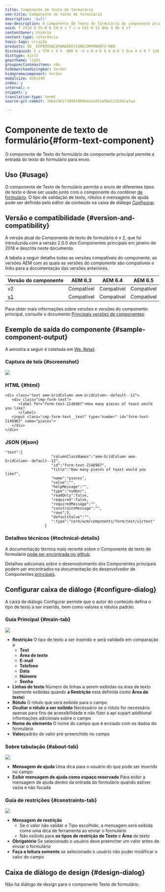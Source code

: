 ```yaml
---
title: Componente de texto de formulário
seo-title: Componente de texto de formulário
description: 'null'
seo-description: O componente de Texto do formulário de componente principal permite a entrada do texto do formulário para envio.
uuid: f 2418 d 55-0 b 59-4 c 7 c-a 541-d 12 dda 4 db 4 cf
contentOwner: Usuário
content-type: referência
topic-tags: criação
products: SG_ EXPERIENCEMANAGER/CORECOMPONENTS-NEW
discoiquuid: 3 a 970 c 4 b -806 b -4 a 0 a-b 6 b 8-b 3 dca 4 e 9 f 136
disttype: dist5
gnavtheme: light
groupsectionnavitems: não
hidemerchandisingbar: herdar
hidepromocomponent: herdar
modalsize: 426x240
index: y
internal: n
snippet: y
translation-type: tm+mt
source-git-commit: 1bbec9b1f109df88964dce051a58d111bf6cafaa

---
```



# Componente de texto de formulário{#form-text-component}

O componente de Texto do formulário de componente principal permite a entrada do texto do formulário para envio.

## Uso {#usage}

O componente de Texto de formulário permite o envio de diferentes tipos de texto e deve ser usado junto com o componente do contêiner [de formulário](form-container.md). O tipo de validação de texto, rótulos e mensagens de ajuda pode ser definido pelo editor de conteúdo na caixa de diálogo [Configurar](#configure-dialog).

## Versão e compatibilidade {#version-and-compatibility}

A versão atual do Componente de texto de formulário é v 2, que foi introduzida com a versão 2.0.0 dos Componentes principais em janeiro de 2018 e descrita neste documento.

A tabela a seguir detalha todas as versões compatíveis do componente, as versões AEM com as quais as versões do componente são compatíveis e links para a documentação das versões anteriores.

| Versão do componente | AEM 6.3 | AEM 6.4 | AEM 6.5 |
|--- |--- |--- |--- |
| v2 | Compatível | Compatível | Compatível |
| [v1](form-text-v1.md) | Compatível | Compatível | Compatível |

Para obter mais informações sobre versões e versões do componente principal, consulte o documento [Principais versões de componentes](versions.md).

## Exemplo de saída do componente {#sample-component-output}

A amostra a seguir é coletada em [We. Retail](https://helpx.adobe.com/experience-manager/6-5/sites/developing/using/we-retail.html).

### Captura de tela {#screenshot}

![](assets/chlimage_1-22.png)

### HTML {#html}

```
<div class="text aem-GridColumn aem-GridColumn--default--12">
   <div class="cmp-form-text">
      <label for="form-text-2146967">How many pieces of toast would you like?
      </label>
   <input class="cmp-form-text__text" type="number" id="form-text-2146967" name="pieces">
   </div>
</div>
```

### JSON {#json}

```
"text":{  
                     "columnClassNames":"aem-GridColumn aem-GridColumn--default--12",
                     "id":"form-text-2146967",
                     "title":"How many pieces of toast would you like?",
                     "name":"pieces",
                     "value":"",
                     "helpMessage":"",
                     "type":"number",
                     "readOnly":false,
                     "required":false,
                     "requiredMessage":"",
                     "constraintMessage":"",
                     "rows":2,
                     "defaultValue":"",
                     ":type":"core/wcm/components/form/text/v2/text"
                  }
```

### Detalhes técnicos {#technical-details}

A documentação técnica mais recente sobre o Componente de texto de formulário [pode ser encontrada no github](https://github.com/adobe/aem-core-wcm-components/tree/master/content/src/content/jcr_root/apps/core/wcm/components/form/text/v2/text).

Detalhes adicionais sobre o desenvolvimento dos Componentes principais podem ser encontrados na documentação do desenvolvedor de Componentes [principais](developing.md).

## Configurar caixa de diálogo {#configure-dialog}

A caixa de diálogo Configurar permite que o autor do conteúdo defina o tipo de texto a ser inserido, bem como valores e rótulos padrão.

### Guia Principal {#main-tab}

![](assets/chlimage_1-23.png)

* **Restrição**
O tipo de texto a ser inserido e será validado em comparação a
   * **Text**
   * **Área de texto**
   * **E-mail**
   * **Telefone**
   * **Data**
   * **Número**
   * **Senha**
* **Linhas
de texto** Número de linhas a serem exibidas na área de texto (somente exibidas quando **a Restrição** está definida como **Área de texto**)
* **Rótulo**
O rótulo que será exibido para o campo
* **Ocultar o rótulo a ser exibido**
Necessário se o rótulo for necessário apenas para fins de acessibilidade e não fizer a api supart additional informações adicionais sobre o campo
* **Nome
do elemento** O nome do campo que é enviado com os dados do formulário
* **Valor**padrão de valor
pré-preenchido no campo

### Sobre tabulação {#about-tab}

![](assets/chlimage_1-24.png)

* **Mensagem
de ajuda** Uma dica para o usuário do que pode ser inserido no campo
* **Exibir mensagem de ajuda como espaço reservado**
Para exibir a mensagem de ajuda dentro da entrada do formulário quando estiver vazia e não focada

### Guia de restrições {#constraints-tab}

![](assets/chlimage_1-25.png)

* **Mensagem de restrição**
   * Se o valor não validar o Tipo escolhido, a mensagem será exibida como uma dica de ferramenta ao enviar o formulário
   * Não exibido para **os tipos de restrição de Texto** e **Área** de texto
* **Obrigatório**
Se selecionado o usuário deve preencher um valor antes de enviar o formulário
* **Faça a leitura somente** se selecionado o usuário não puder modificar o valor do campo

## Caixa de diálogo de design {#design-dialog}

Não há diálogo de design para o componente Texto de formulário.